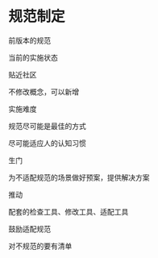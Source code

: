 # 规范制定

前版本的规范

当前的实施状态

贴近社区

不修改概念，可以新增

实施难度

规范尽可能是最佳的方式

尽可能适应人的认知习惯

生门

为不适配规范的场景做好预案，提供解决方案

推动

配套的检查工具、修改工具、适配工具

鼓励适配规范

对不规范的要有清单
